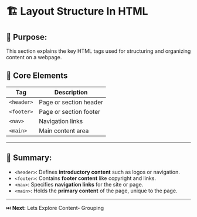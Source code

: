 # 🏗️ Layout Structure In HTML

## 🎯 Purpose:

This section explains the key HTML tags used for structuring and organizing content on a webpage.

## 📑 Core Elements

| **Tag**         | **Description**                      |
| --------------- | ------------------------------------ |
| `<header>`      | Page or section header              |
| `<footer>`      | Page or section footer              |
| `<nav>`         | Navigation links                    |
| `<main>`        | Main content area                   |

---

## 🔑 Summary:

- `<header>`: Defines **introductory content** such as logos or navigation.
- `<footer>`: Contains **footer content** like copyright and links.
- `<nav>`: Specifies **navigation links** for the site or page.
- `<main>`: Holds the **primary content** of the page, unique to the page.

---

⏭️ **Next:** Lets Explore Content- Grouping